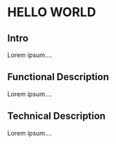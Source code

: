 # HELLO WORLD

## Intro

Lorem ipsum....

## Functional Description

Lorem ipsum....

## Technical Description

Lorem ipsum....